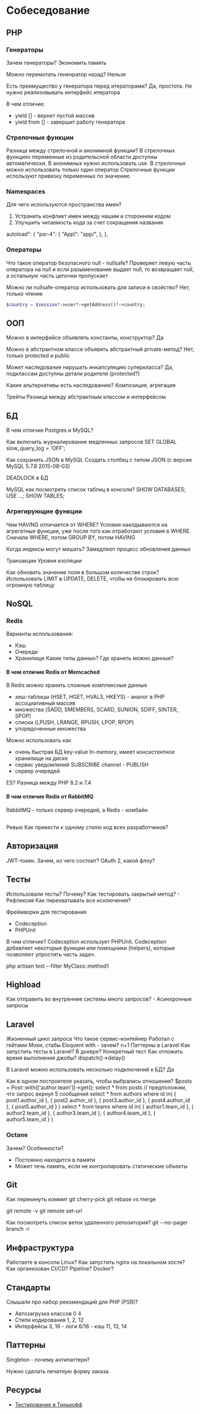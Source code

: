 # Собеседование

## PHP

### Генераторы

Зачем генераторы?
  Экономить память

Можно перемотать гененратор назад?
  Нельзя

Есть преимущество у генератора перед итераторами?
  Да, простота. Не нужно реализовывать интерфейс итератора

В чем отличие:
 - yield [] - вернет пустой массив
 - yield from [] - завершит работу генератора

### Стрелочные функции

Разница между стрелочной и анонимной функции?
  В стрелочных функциях переменные из родительской области доступны автоматически. В анонимных нужно использовать use.
  В стрелочных можно использовать только один оператор
  Стрелочные функции используют привязку переменных по значению

### Namespaces

Для чего используются пространства имен?
1. Устранить конфликт имен между нашим и сторонним кодом
2. Улучшить читаемость кода за счет сокращения названия

  autoload": {
    "psr-4": {
    "App\\": "app/",
    },
  },

### Операторы

Что такое оператор безопасного null - nullsafe?
  Проверяет левую часть оператора на null и если разыменование выдает null, то возвращает null,
  а остальную часть цепочки пропускает

Можно ли nullsafe-оператор использовать для записи в свойство?
  Нет, только чтение

```php
$country = $session?->user?->getAddress()?->country;
```


## ООП

Можно в интерфейсе объявлять константы, конструктор?
  Да

Можно в абстрактном классе объявить абстрактный private-метод?
  Нет, только protected и public

Может наследование нарушать инкапсуляцию суперкласса?
  Да, подклассам доступны детали родителя (protected?)

Какие альтернативы есть наследованию?
  Композиция, агрегация

Трейты
Разница между абстрактным классом и интерфейсом

## БД

В чем отличие Postgres и MySQL?

Как включить журналирование медленных запросов
  SET GLOBAL slow_query_log = 'OFF';

Как сохранить JSON в MySQL
  Создать столбец с типом JSON (с версии MySQL 5.7.8 2015-08-03)

DEADLOCK в БД

MySQL как посмотреть список таблиц в консоли?
SHOW DATABASES;
USE ...;
SHOW TABLES;

### Агрегирующие функции

Чем HAVING отличается от WHERE?
  Условия наклдываются на агрегатные функции, уже после того как отработают условия в WHERE.
  Сначала WHERE, потом GROUP BY, потом HAVING

Когда индексы могут мешать?
  Замедляют процесс обновления данных

Транзакции
Уровни изоляции

Как обновить значение поля в большом количестве строк?
  Использовать LIMIT в UPDATE, DELETE, чтобы не блокировать всю огромную таблицу

## NoSQL

### Redis

Варианты использования:
  - Кэш
  - Очереди
  - Хранилище
Какие типы данных?
Где хранить можно данные?

#### В чем отличие Redis от Memcached

В Redis можно хранить сложные комплексные данные
 - хеш-таблицы (HSET, HGET, HVALS, HKEYS) - аналог в PHP ассоциативный массив
 - множества (SADD, SMEMBERS, SCARD, SUNION, SDIFF, SINTER, SPOP)
 - списки (LPUSH, LRANGE, RPUSH, LPOP, RPOP)
 - упорядоченные множества

Можно использовать как
 - очень быстрая БД key-value In-memory, имеет консистентное хранилище на диске
 - сервис уведомлений SUBSCRIBE channel - PUBLISH
 - сервер очередей

ES?
Разница между PHP 8.2 и 7.4

#### В чем отличие Redis от RabbitMQ

RabbitMQ - только сервер очередей, а Redis - комбайн

##
Ревью
Как привести к одному стилю код всех разработчиков?

## Авторизация

JWT-токен. Зачем, из чего состоит?
OAuth 2, какой флоу?

## Тесты

Использовали тесты? Почему?
Как тестировать закрытый метод? - Рефлексия
Как перехватывать все исключения?

Фреймворки для тестирования
* Codeception
* PHPUnit

В чем отличие? Codeception использует PHPUnit. Codeception добавляет некоторые функции или помощники (helpers), которые позволяют упростить часть задач.

php artisan test --filter MyClass::method1

## Highload

Как отправить во внутренние системы много запросов? - Асинхронные запросы

## Laravel

Жизненный цикл запроса
Что такое сервис-контейнер
Работал с гейтами
Моки, стабы
Eloquent with - зачем? n+1
Паттерны в Laravel
Как запустить тесты в Laravel? В докере? Конкретный тест
Как отложить время выполнения джобы? dispatch()->delay()

В Laravel можно использовать несколько подключений к БД?
  Да

Как в одном построителе указать, чтобы выбрались отношения?
  $posts = Post::with(['author.team'])->get();
    select * from posts // предположим, что запрос вернул 5 сообщений
    select * from authors where id in( { post1.author_id }, { post2.author_id }, { post3.author_id }, { post4.author_id }, { post5.author_id } )
    select * from teams where id in( { author1.team_id }, { author2.team_id }, { author3.team_id }, { author4.team_id }, { author5.team_id } )

### Octane

Зачем?
Особенности?
 - Постоянно находится в памяти
 - Может течь память, если не контролировать статические объекты


## Git

Как перекинуть коммит
git cherry-pick
git rebase vs merge

git remote -v
git remote set-url

Как посмотреть список веток удаленного репозитория?
git --no-pager branch -r


## Инфраструктура

Работаете в консоли Linux?
Как запустить nginx на локальном хосте?
Как организован CI/CD?
Pipeline?
Docker?

## Стандарты

Слышали про набор рекомендаций для PHP (PSR)?
 - Автозагрузка классов
   0
   4
 - Стили кодирования
   1, 2, 12
 - Интерфейсы
   3, 16 - логи
   6/16 - кэш
   11, 13, 14

## Паттерны

Singleton - почему антипаттерн?



Нужно сделать печатную форму заказа.


## Ресурсы

* [Тестирование в Тинькофф](https://www.tinkoff.ru/career/it/interview/backend/)
